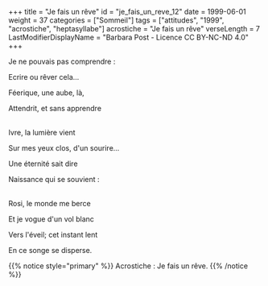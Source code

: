 +++
title = "Je fais un rêve"
id = "je_fais_un_reve_12"
date = 1999-06-01
weight = 37
categories = ["Sommeil"]
tags = ["attitudes", "1999", "acrostiche", "heptasyllabe"]
acrostiche = "Je fais un rêve"
verseLength = 7
LastModifierDisplayName = "Barbara Post - Licence CC BY-NC-ND 4.0"
+++

Je ne pouvais pas comprendre :

Ecrire ou rêver cela...

Féerique, une aube, là,

Attendrit, et sans apprendre

 \
Ivre, la lumière vient

Sur mes yeux clos, d'un sourire...

Une éternité sait dire

Naissance qui se souvient :

 \
Rosi, le monde me berce

Et je vogue d'un vol blanc

Vers l'éveil; cet instant lent

En ce songe se disperse.

{{% notice style="primary" %}}
Acrostiche : Je fais un rêve.
{{% /notice %}}
